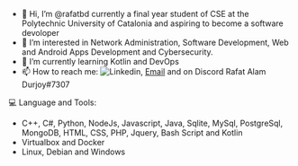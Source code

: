 - 👋 Hi, I’m @rafatbd currently a final year student of CSE at the Polytechnic University of Catalonia and aspiring to become a software devoloper 
- 👀 I’m interested in Network Administration, Software Development, Web and Android Apps Development and Cybersecurity.
- 🌱 I’m currently learning Kotlin and DevOps 
- 📫 How to reach me: ![Linkedin](https://www.linkedin.com/in/rafat-alam-durjoy-06753b138/), [Email](mailto:rafatinfo4@gmail.com?subject=[GitHub]%20Source%20Han%20Sans) and on Discord Rafat Alam Durjoy#7307

:computer: Language and Tools:
  - C++, C#, Python, NodeJs, Javascript, Java, Sqlite, MySql, PostgreSql, MongoDB, HTML, CSS, PHP, Jquery, Bash Script and Kotlin 
  - Virtualbox and Docker
  - Linux, Debian and Windows 

<!---
rafatbd/rafatbd is a ✨ special ✨ repository because its `README.md` (this file) appears on your GitHub profile.
You can click the Preview link to take a look at your changes.
--->
